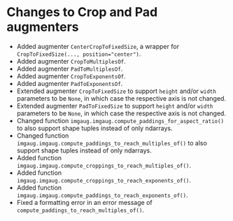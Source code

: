 # Changes to Crop and Pad augmenters

* Added augmenter `CenterCropToFixedSize`, a wrapper
  for `CropToFixedSize(..., position="center")`.
* Added augmenter `CropToMultiplesOf`.
* Added augmenter `PadToMultiplesOf`.
* Added augmenter `CropToExponentsOf`.
* Added augmenter `PadToExponentsOf`.
* Extended augmenter `CropToFixedSize` to support `height` and/or `width`
  parameters to be `None`, in which case the respective axis is not changed.
* Extended augmenter `PadToFixedSize` to support `height` and/or `width`
  parameters to be `None`, in which case the respective axis is not changed.
* Changed function `imgaug.imgaug.compute_paddings_for_aspect_ratio()`
  to also support shape tuples instead of only ndarrays.
* Changed function `imgaug.imgaug.compute_paddings_to_reach_multiples_of()`
  to also support shape tuples instead of only ndarrays.
* Added function `imgaug.imgaug.compute_croppings_to_reach_multiples_of()`.
* Added function `imgaug.imgaug.compute_croppings_to_reach_exponents_of()`.
* Added function `imgaug.imgaug.compute_paddings_to_reach_exponents_of()`.
* Fixed a formatting error in an error message of
  `compute_paddings_to_reach_multiples_of()`.
